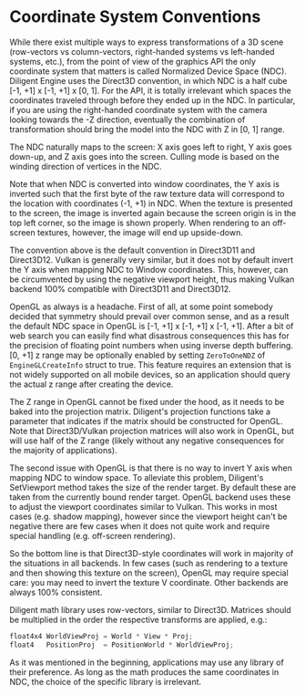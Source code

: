 # Coordinate System Conventions

While there exist multiple ways to express transformations of a 3D scene (row-vectors vs column-vectors, right-handed systems vs left-handed systems, etc.),
from the point of view of the graphics API the only coordinate system that matters is called Normalized Device Space (NDC). Diligent Engine uses the
Direct3D convention, in which NDC is a half cube [-1, +1] x [-1, +1] x [0, 1]. For the API, it is totally irrelevant which spaces the coordinates traveled
through before they ended up in the NDC. In particular, if you are using the right-handed coordinate system with the camera looking towards the -Z direction,
eventually the combination of transformation should bring the model into the NDC with Z in [0, 1] range.

The NDC naturally maps to the screen: X axis goes left to right, Y axis goes down-up, and Z axis goes into the screen. Culling mode is based on the
winding direction of vertices in the NDC.

Note that when NDC is converted into window coordinates, the Y axis is inverted such that the first byte of the raw texture data will correspond to the
location with coordinates (-1, +1) in NDC. When the texture is presented to the screen, the image is inverted again because the screen origin is in the
top left corner, so the image is shown properly. When rendering to an off-screen textures, however, the image will end up upside-down.

The convention above is the default convention in Direct3D11 and Direct3D12. Vulkan is generally very similar, but it does not by default invert the Y axis when
mapping NDC to Window coordinates. This, however, can be circumvented by using the negative viewport height, thus making Vulkan backend 100% compatible with 
Direct3D11 and Direct3D12.

OpenGL as always is a headache. First of all, at some point somebody decided that symmetry should prevail over common sense, and as a result the default
NDC space in OpenGL is [-1, +1] x [-1, +1] x [-1, +1]. After a bit of web search you can easily find what disastrous consequences this has for the
precision of floating point numbers when using inverse depth buffering.
[0, +1] z range may be optionally enabled by setting `ZeroToOneNDZ` of `EngineGLCreateInfo` struct to true. This feature requires an extension
that is not widely supported on all mobile devices, so an application should query the actual z range after creating the device.
 
The Z range in OpenGL cannot be fixed under the hood, as it needs to be baked into the projection matrix. Diligent's projection functions take a parameter
that indicates if the matrix should be constructed for OpenGL. Note that Direct3D/Vulkan projection matrices will also work in OpenGL, but will use
half of the Z range (likely without any negative consequences for the majority of applications).

The second issue with OpenGL is that there is no way to invert Y axis when mapping NDC to window space. To alleviate this problem,
Diligent's SetViewport method takes the size of the render target. By default these are taken from the currently bound render target.
OpenGL backend uses these to adjust the viewport coordinates similar to Vulkan. This works in most cases (e.g. shadow mapping), however since
the viewport height can't be negative there are few cases when it does not quite work and require special handling (e.g. off-screen rendering).


So the bottom line is that Direct3D-style coordinates will work in majority of the situations in all backends.
In few cases (such as rendering to a texture and then showing this texture on the screen), OpenGL may require special care:
you may need to invert the texture V coordinate. Other backends are always 100% consistent.


Diligent math library uses row-vectors, similar to Direct3D. Matrices should be multiplied in the order the respective transforms are applied, e.g.:

```cpp
float4x4 WorldViewProj = World * View * Proj;
float4   PositionProj  = PositionWorld * WorldViewProj;
```

As it was mentioned in the beginning, applications may use any library of their preference. As long as the math produces the
same coordinates in NDC, the choice of the specific library is irrelevant.
